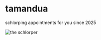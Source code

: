 # tamandua

schlorping appointments for you since 2025

![the schlorper](https://github.com/user-attachments/assets/6d51add6-eedd-438f-a16b-f1c5b0162633)

